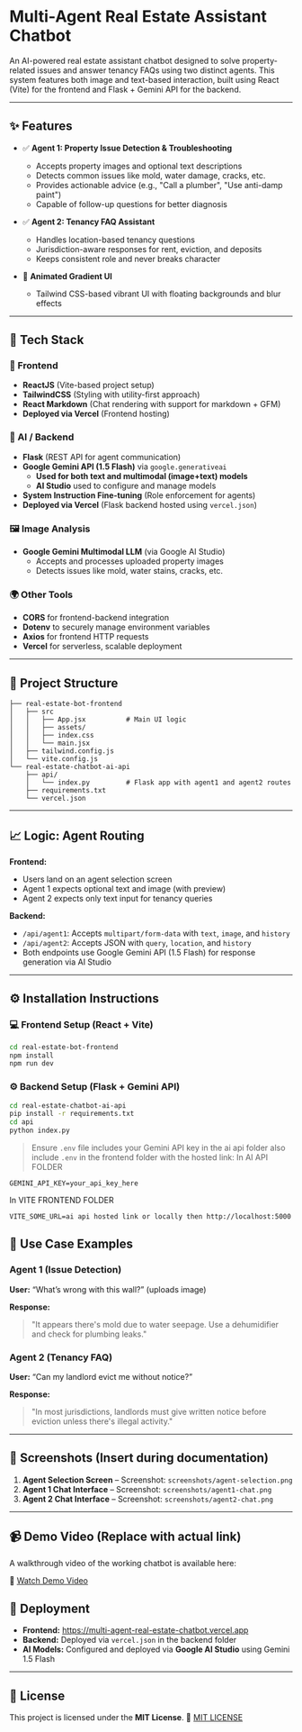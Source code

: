# Multi-Agent Real Estate Assistant Chatbot

An AI-powered real estate assistant chatbot designed to solve property-related issues and answer tenancy FAQs using two distinct agents. This system features both image and text-based interaction, built using React (Vite) for the frontend and Flask + Gemini API for the backend.

---

## ✨ Features

- ✅ **Agent 1: Property Issue Detection & Troubleshooting**
  - Accepts property images and optional text descriptions
  - Detects common issues like mold, water damage, cracks, etc.
  - Provides actionable advice (e.g., "Call a plumber", "Use anti-damp paint")
  - Capable of follow-up questions for better diagnosis

- ✅ **Agent 2: Tenancy FAQ Assistant**
  - Handles location-based tenancy questions
  - Jurisdiction-aware responses for rent, eviction, and deposits
  - Keeps consistent role and never breaks character

- 🌟 **Animated Gradient UI**
  - Tailwind CSS-based vibrant UI with floating backgrounds and blur effects

---

## 🧰 Tech Stack

### 🎨 Frontend
- **ReactJS** (Vite-based project setup)
- **TailwindCSS** (Styling with utility-first approach)
- **React Markdown** (Chat rendering with support for markdown + GFM)
- **Deployed via Vercel** (Frontend hosting)

### 🧠 AI / Backend
- **Flask** (REST API for agent communication)
- **Google Gemini API (1.5 Flash)** via `google.generativeai`
  - **Used for both text and multimodal (image+text) models**
  - **AI Studio** used to configure and manage models
- **System Instruction Fine-tuning** (Role enforcement for agents)
- **Deployed via Vercel** (Flask backend hosted using `vercel.json`)

### 🖼️ Image Analysis
- **Google Gemini Multimodal LLM** (via Google AI Studio)
  - Accepts and processes uploaded property images
  - Detects issues like mold, water stains, cracks, etc.

### 🌍 Other Tools
- **CORS** for frontend-backend integration
- **Dotenv** to securely manage environment variables
- **Axios** for frontend HTTP requests
- **Vercel** for serverless, scalable deployment

---

## 📂 Project Structure

```
├── real-estate-bot-frontend
│   ├── src
│   │   ├── App.jsx          # Main UI logic
│   │   ├── assets/
│   │   ├── index.css
│   │   └── main.jsx
│   ├── tailwind.config.js
│   └── vite.config.js
└── real-estate-chatbot-ai-api
    ├── api/
    │   └── index.py         # Flask app with agent1 and agent2 routes
    ├── requirements.txt
    └── vercel.json
```

---

## 📈 Logic: Agent Routing

**Frontend:**
- Users land on an agent selection screen
- Agent 1 expects optional text and image (with preview)
- Agent 2 expects only text input for tenancy queries

**Backend:**
- `/api/agent1`: Accepts `multipart/form-data` with `text`, `image`, and `history`
- `/api/agent2`: Accepts JSON with `query`, `location`, and `history`
- Both endpoints use Google Gemini API (1.5 Flash) for response generation via AI Studio

---

## ⚙️ Installation Instructions

### 💻 Frontend Setup (React + Vite)

```bash
cd real-estate-bot-frontend
npm install
npm run dev
```

### ⚙️ Backend Setup (Flask + Gemini API)

```bash
cd real-estate-chatbot-ai-api
pip install -r requirements.txt
cd api
python index.py
```

> Ensure `.env` file includes your Gemini API key in the ai api folder also include `.env` in the frontend folder with the hosted link:
In AI API FOLDER
```
GEMINI_API_KEY=your_api_key_here
```
In VITE FRONTEND FOLDER
```
VITE_SOME_URL=ai api hosted link or locally then http://localhost:5000
```


## 👥 Use Case Examples

### Agent 1 (Issue Detection)

**User:** “What’s wrong with this wall?” (uploads image)

**Response:**
> "It appears there's mold due to water seepage. Use a dehumidifier and check for plumbing leaks."

### Agent 2 (Tenancy FAQ)

**User:** “Can my landlord evict me without notice?”

**Response:**
> "In most jurisdictions, landlords must give written notice before eviction unless there's illegal activity."

---

## 🎨 Screenshots (Insert during documentation)

1. **Agent Selection Screen** – Screenshot: `screenshots/agent-selection.png`
2. **Agent 1 Chat Interface** – Screenshot: `screenshots/agent1-chat.png`
3. **Agent 2 Chat Interface** – Screenshot: `screenshots/agent2-chat.png`

---

## 📹 Demo Video (Replace with actual link)

A walkthrough video of the working chatbot is available here:

🔗 [Watch Demo Video](https://drive.google.com/file/d/your-demo-video-link-here)



## 🚀 Deployment

- **Frontend:** https://multi-agent-real-estate-chatbot.vercel.app
- **Backend:** Deployed via `vercel.json` in the backend folder
- **AI Models:** Configured and deployed via **Google AI Studio** using Gemini 1.5 Flash



---


## 📄 License

This project is licensed under the **MIT License**.
🔗 [MIT LICENSE](https://github.com/abhaydixit07/multi-agent-real-estate-chatbot/blob/main/LICENSE)



